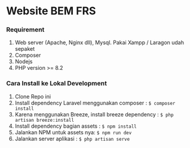 # Website BEM FRS

### Requirement
1. Web server (Apache, Nginx dll), Mysql. Pakai Xampp / Laragon udah sepaket
2. Composer
3. Nodejs
4. PHP version >= 8.2

### Cara Install ke Lokal Development
1. Clone Repo ini
2. Install dependency Laravel menggunakan composer :
   ``
   $ composer install
   ``
3. Karena menggunakan Breeze, install breeze dependency :
   ``
   $ php artisan breeze:install
   ``
4. Install dependency bagian assets :
   ``
   $ npm install
   ``
5. Jalankan NPM untuk assets nya:
   ``
   $ npm run dev
   ``
6. Jalankan server aplikasi :
   ``
   $ php artisan serve
   `` 
